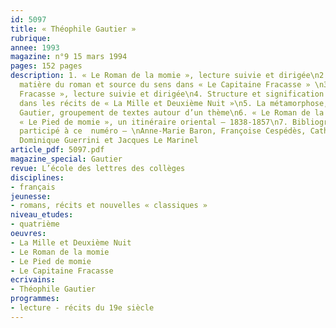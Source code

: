```yaml
---
id: 5097
title: « Théophile Gautier »
rubrique: 
annee: 1993
magazine: n°9 15 mars 1994
pages: 152 pages
description: 1. « Le Roman de la momie », lecture suivie et dirigée\n2. Le théâtre,
  matière du roman et source du sens dans « Le Capitaine Fracasse » \n3. « Le Capitaine
  Fracasse », lecture suivie et dirigée\n4. Structure et signification de l’imaginaire
  dans les récits de « La Mille et Deuxième Nuit »\n5. La métamorphose, d’Ovide à
  Gautier, groupement de textes autour d’un thème\n6. « Le Roman de la momie » et
  « Le Pied de momie », un itinéraire oriental – 1838-1857\n7. Bibliographie\nOnt
  participé à ce  numéro – \nAnne-Marie Baron, Françoise Cespédès, Catherine Chadefaud,
  Dominique Guerrini et Jacques Le Marinel
article_pdf: 5097.pdf
magazine_special: Gautier
revue: L’école des lettres des collèges
disciplines:
- français
jeunesse:
- romans, récits et nouvelles « classiques »
niveau_etudes:
- quatrième
oeuvres:
- La Mille et Deuxième Nuit
- Le Roman de la momie
- Le Pied de momie
- Le Capitaine Fracasse
ecrivains:
- Théophile Gautier
programmes:
- lecture - récits du 19e siècle
---
```


